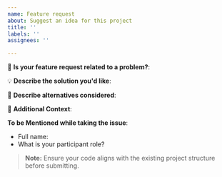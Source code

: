 ```yaml
---
name: Feature request
about: Suggest an idea for this project
title: ''
labels: ''
assignees: ''

---
```


🌟 **Is your feature request related to a problem?**:
<!-- A clear and concise description of what the problem is. Ex. I'm always frustrated when [...] -->

💡 **Describe the solution you'd like**:
<!-- A clear and concise description of what you want to happen. -->

🔀 **Describe alternatives considered**:
<!-- A clear and concise description of any alternative solutions or features you've considered. -->

📄 **Additional Context**:
<!-- Add any other context or screenshots about the feature request here. -->

**To be Mentioned while taking the issue**:
- Full name:
- What is your participant role? <!-- (Mention the Open Source Program name. Eg. GSSOC, SSOC, Hacktoberfest, etc.) -->

> **Note:** Ensure your code aligns with the existing project structure before submitting.
